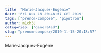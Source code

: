 ```yaml
---
title: "Marie-Jacques-Eugénie"
date: "Fri Nov 15 20:48:57 CET 2019"
tags: ["prenom-compose", "pipotron"]
author: m1ch3l
categories: ["generated"]
slug: "prenom-compose/2019-11-15-20:48:57"
---
```


Marie-Jacques-Eugénie
